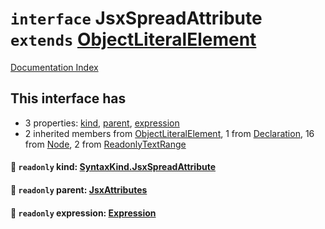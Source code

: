 # `interface` JsxSpreadAttribute `extends` [ObjectLiteralElement](../interface.ObjectLiteralElement/README.md)

[Documentation Index](../README.md)

## This interface has

- 3 properties:
[kind](#-readonly-kind-syntaxkindjsxspreadattribute),
[parent](#-readonly-parent-jsxattributes),
[expression](#-readonly-expression-expression)
- 2 inherited members from [ObjectLiteralElement](../interface.ObjectLiteralElement/README.md), 1 from [Declaration](../interface.Declaration/README.md), 16 from [Node](../interface.Node/README.md), 2 from [ReadonlyTextRange](../interface.ReadonlyTextRange/README.md)


#### 📄 `readonly` kind: [SyntaxKind.JsxSpreadAttribute](../enum.SyntaxKind/README.md#jsxspreadattribute--294)



#### 📄 `readonly` parent: [JsxAttributes](../interface.JsxAttributes/README.md)



#### 📄 `readonly` expression: [Expression](../interface.Expression/README.md)



